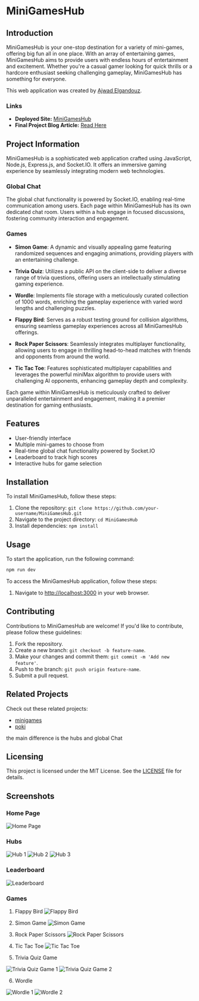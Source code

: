 # MiniGamesHub

## Introduction

MiniGamesHub is your one-stop destination for a variety of mini-games, offering big fun all in one place. With an array of entertaining games, MiniGamesHub aims to provide users with endless hours of entertainment and excitement. Whether you're a casual gamer looking for quick thrills or a hardcore enthusiast seeking challenging gameplay, MiniGamesHub has something for everyone.

This web application was created by [Ajwad Elgandouz](https://www.linkedin.com/in/ajwad-algandouz/).

### Links

- **Deployed Site:** [MiniGamesHub](https://minigameshub.onrender.com/)
- **Final Project Blog Article:** [Read Here](#)

## Project Information

MiniGamesHub is a sophisticated web application crafted using JavaScript, Node.js, Express.js, and Socket.IO. It offers an immersive gaming experience by seamlessly integrating modern web technologies.

### Global Chat

The global chat functionality is powered by Socket.IO, enabling real-time communication among users. Each page within MiniGamesHub has its own dedicated chat room. Users within a hub engage in focused discussions, fostering community interaction and engagement.

### Games

- **Simon Game**: A dynamic and visually appealing game featuring randomized sequences and engaging animations, providing players with an entertaining challenge.

- **Trivia Quiz**: Utilizes a public API on the client-side to deliver a diverse range of trivia questions, offering users an intellectually stimulating gaming experience.

- **Wordle**: Implements file storage with a meticulously curated collection of 1000 words, enriching the gameplay experience with varied word lengths and challenging puzzles.

- **Flappy Bird**: Serves as a robust testing ground for collision algorithms, ensuring seamless gameplay experiences across all MiniGamesHub offerings.

- **Rock Paper Scissors**: Seamlessly integrates multiplayer functionality, allowing users to engage in thrilling head-to-head matches with friends and opponents from around the world.

- **Tic Tac Toe**: Features sophisticated multiplayer capabilities and leverages the powerful miniMax algorithm to provide users with challenging AI opponents, enhancing gameplay depth and complexity.

Each game within MiniGamesHub is meticulously crafted to deliver unparalleled entertainment and engagement, making it a premier destination for gaming enthusiasts.

## Features

- User-friendly interface
- Multiple mini-games to choose from
- Real-time global chat functionality powered by Socket.IO
- Leaderboard to track high scores
- Interactive hubs for game selection

## Installation

To install MiniGamesHub, follow these steps:

1. Clone the repository: `git clone https://github.com/your-username/MiniGamesHub.git`
2. Navigate to the project directory: `cd MiniGamesHub`
3. Install dependencies: `npm install`

## Usage

To start the application, run the following command:

```bash
npm run dev
```

To access the MiniGamesHub application, follow these steps:

1. Navigate to [http://localhost:3000](http://localhost:3000) in your web browser.

## Contributing

Contributions to MiniGamesHub are welcome! If you'd like to contribute, please follow these guidelines:

1. Fork the repository.
2. Create a new branch: `git checkout -b feature-name`.
3. Make your changes and commit them: `git commit -m 'Add new feature'`.
4. Push to the branch: `git push origin feature-name`.
5. Submit a pull request.

## Related Projects

Check out these related projects:

- [minigames](https://www.minigames.com/)
- [poki](https://poki.com/en/minigames)

the main difference is the hubs and global Chat

## Licensing

This project is licensed under the MIT License. See the [LICENSE](LICENSE) file for details.

## Screenshots

### Home Page

![Home Page](screenshots/Home_Page.jpeg)

### Hubs

![Hub 1](screenshots/hub1.jpeg)
![Hub 2](screenshots/hub2.jpeg)
![Hub 3](screenshots/hub3.jpeg)

### Leaderboard

![Leaderboard](screenshots/LeaderBoard.jpeg)

### Games

1. Flappy Bird ![Flappy Bird](screenshots/Flappy_Bird.png)
2. Simon Game ![Simon Game](screenshots/SimonGame.jpeg)
3. Rock Paper Scissors ![Rock Paper Scissors](screenshots/Rock_Paper_Scissors.jpeg)
4. Tic Tac Toe ![Tic Tac Toe](screenshots/Tic_Tac_Toe.jpeg)

5. Trivia Quiz Game

![Trivia Quiz Game 1](screenshots/Trivia_Quiz_Game1.jpeg)
![Trivia Quiz Game 2](screenshots/Trivia_Quiz_Game2.jpeg)

6. Wordle

![Wordle 1](screenshots/Wordle1.jpeg)
![Wordle 2](screenshots/Wordle2.jpeg)
